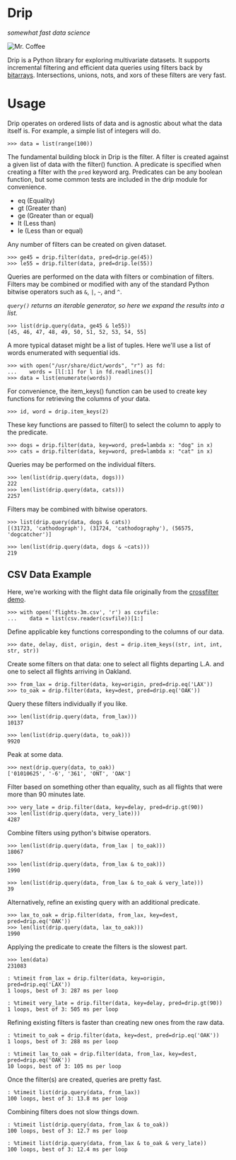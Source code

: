 Drip
====

*somewhat fast data science*

![Mr. Coffee](http://goo.gl/G15qgG)

Drip is a Python library for exploring multivariate datasets. It
supports incremental filtering and efficient data queries using
filters back by [bitarrays](https://github.com/ilanschnell/bitarray).
Intersections, unions, nots, and xors of these filters are very fast.

# Usage

Drip operates on ordered lists of data and is agnostic about what the
data itself is. For example, a simple list of integers will do.

    >>> data = list(range(100))

The fundamental building block in Drip is the filter. A filter is
created against a given list of data with the filter() function. A
predicate is specified when creating a filter with the `pred` keyword
arg. Predicates can be any boolean function, but some common tests are
included in the drip module for convenience.

* eq (Equality)
* gt (Greater than)
* ge (Greater than or equal)
* lt (Less than)
* le (Less than or equal)

Any number of filters can be created on given dataset.

    >>> ge45 = drip.filter(data, pred=drip.ge(45))
    >>> le55 = drip.filter(data, pred=drip.le(55))

Queries are performed on the data with filters or combination of
filters. Filters may be combined or modified with any of the standard
Python bitwise operators such as `&`, `|`, `~`, and `^`.

_`query()` returns an iterable generator, so here we expand the results
into a list._

    >>> list(drip.query(data, ge45 & le55))
    [45, 46, 47, 48, 49, 50, 51, 52, 53, 54, 55]

A more typical dataset might be a list of tuples. Here we'll use a list
of words enumerated with sequential ids.

    >>> with open("/usr/share/dict/words", "r") as fd:
    ...    words = [l[:1] for l in fd.readlines()]
    >>> data = list(enumerate(words))

For convenience, the item_keys() function can be used to create key
functions for retrieving the columns of your data.

    >>> id, word = drip.item_keys(2)

These key functions are passed to filter() to select the column to
apply to the predicate.

    >>> dogs = drip.filter(data, key=word, pred=lambda x: "dog" in x)
    >>> cats = drip.filter(data, key=word, pred=lambda x: "cat" in x)

Queries may be performed on the individual filters.

    >>> len(list(drip.query(data, dogs)))
    222
    >>> len(list(drip.query(data, cats)))
    2257

Filters may be combined with bitwise operators.

    >>> list(drip.query(data, dogs & cats))
    [(31723, 'cathodograph'), (31724, 'cathodography'), (56575, 'dogcatcher')]

    >>> len(list(drip.query(data, dogs & ~cats)))
    219

## CSV Data Example

Here, we're working with the flight data file originally from the
[crossfilter demo](http://square.github.io/crossfilter/).

    >>> with open('flights-3m.csv', 'r') as csvfile:
    ...    data = list(csv.reader(csvfile))[1:]

Define applicable key functions corresponding to the columns of our data.

    >>> date, delay, dist, origin, dest = drip.item_keys((str, int, int, str, str))

Create some filters on that data: one to select all flights departing
L.A. and one to select all flights arriving in Oakland.

    >>> from_lax = drip.filter(data, key=origin, pred=drip.eq('LAX'))
    >>> to_oak = drip.filter(data, key=dest, pred=drip.eq('OAK'))

Query these filters individually if you like.

    >>> len(list(drip.query(data, from_lax)))
    10137

    >>> len(list(drip.query(data, to_oak)))
    9920

Peak at some data.

    >>> next(drip.query(data, to_oak))
    ['01010625', '-6', '361', 'ONT', 'OAK']

Filter based on something other than equality, such as all flights that
were more than 90 minutes late.

    >>> very_late = drip.filter(data, key=delay, pred=drip.gt(90))
    >>> len(list(drip.query(data, very_late)))
    4287

Combine filters using python's bitwise operators.

    >>> len(list(drip.query(data, from_lax | to_oak)))
    18067

    >>> len(list(drip.query(data, from_lax & to_oak)))
    1990

    >>> len(list(drip.query(data, from_lax & to_oak & very_late)))
    39

Alternatively, refine an existing query with an additional predicate.

    >>> lax_to_oak = drip.filter(data, from_lax, key=dest, pred=drip.eq('OAK'))
    >>> len(list(drip.query(data, lax_to_oak)))
    1990

Applying the predicate to create the filters is the slowest part.

    >>> len(data)
    231083

    : %timeit from_lax = drip.filter(data, key=origin, pred=drip.eq('LAX'))
    1 loops, best of 3: 287 ms per loop

    : %timeit very_late = drip.filter(data, key=delay, pred=drip.gt(90))
    1 loops, best of 3: 505 ms per loop

Refining existing filters is faster than creating new ones from the raw
data.

    : %timeit to_oak = drip.filter(data, key=dest, pred=drip.eq('OAK'))
    1 loops, best of 3: 288 ms per loop

    : %timeit lax_to_oak = drip.filter(data, from_lax, key=dest, pred=drip.eq('OAK'))
    10 loops, best of 3: 105 ms per loop

Once the filter(s) are created, queries are pretty fast.

    : %timeit list(drip.query(data, from_lax))
    100 loops, best of 3: 13.8 ms per loop

Combining filters does not slow things down.

    : %timeit list(drip.query(data, from_lax & to_oak))
    100 loops, best of 3: 12.7 ms per loop

    : %timeit list(drip.query(data, from_lax & to_oak & very_late))
    100 loops, best of 3: 12.4 ms per loop
